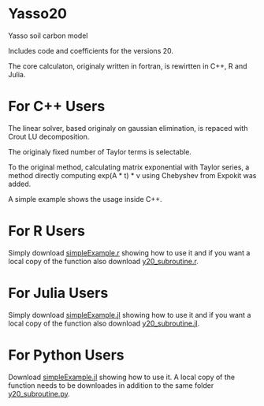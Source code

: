 # Yasso20
Yasso soil carbon model

Includes code and coefficients for the versions 20.

The core calculaton, originaly written in fortran, is rewirtten in C++, R and Julia.

# For C++ Users

The linear solver, based originaly on gaussian elimination, is repaced with Crout LU decomposition.

The originaly fixed number of Taylor terms is selectable.

To the original method, calculating matrix exponential with Taylor series, a method directly computing exp(A * t) * v using Chebyshev from Expokit was added.

A simple example shows the usage inside C++.


# For R Users

Simply download [simpleExample.r](https://raw.githubusercontent.com/GeorgKindermann/Yasso/master/20/r/simpleExample.r) showing how to use it and if you want a local copy of the function also download [y20_subroutine.r](https://raw.githubusercontent.com/GeorgKindermann/Yasso/master/20/r/y20_subroutine.r).


# For Julia Users

Simply download [simpleExample.jl](https://raw.githubusercontent.com/GeorgKindermann/Yasso/master/20/julia/simpleExample.jl) showing how to use it and if you want a local copy of the function also download [y20_subroutine.jl](https://raw.githubusercontent.com/GeorgKindermann/Yasso/master/20/julia/y20_subroutine.jl).


# For Python Users

Download [simpleExample.jl](https://raw.githubusercontent.com/GeorgKindermann/Yasso/master/20/python/simpleExample.py) showing how to use it. A local copy of the function needs to be downloades in addition to the same folder [y20_subroutine.py](https://raw.githubusercontent.com/GeorgKindermann/Yasso/master/20/python/y20_subroutine.py).
